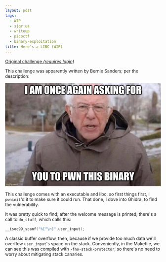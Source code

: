 ```yaml
---
layout: post
tags:
  - WIP
  - sjqr:ua
  - writeup
  - picoctf
  - binary-exploitation
title: Here's a LIBC (WIP)
---
```


[Original challenge *(requires login)*](https://play.picoctf.org/practice/challenge/179)

This challenge was apparently written by Bernie Sanders; per the description:

![A picture of Bernie Sanders saying the totally real and authentic quote "I am once again asking for you to pwn this binary"](./bernie.jpg "okay maybe it's not actually Bernie but I can dream")

This challenge comes with an executable and libc, so first things first, I `pwninit`'d it to make sure it could run.
That done, I dove into Ghidra, to find the vulnerability.

It was pretty quick to find; after the welcome message is printed, there's a call to `do_stuff`, which calls this:

```c
__isoc99_scanf("%[^\n]",user_input);
```

A classic buffer overflow, then, because if we provide too much data we'll overflow `user_input`'s space on the stack.
Conveniently, in the Makefile, we can see this was compiled with `-fno-stack-protector`, so there's no need to worry about mitigating stack canaries.


